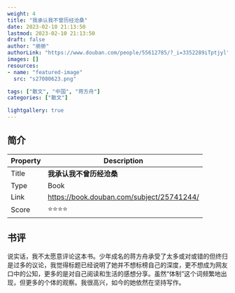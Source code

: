 ```yaml
---
weight: 4
title: "我承认我不曾历经沧桑"
date: 2023-02-10 21:13:50
lastmod: 2023-02-10 21:13:50
draft: false
author: "册册"
authorLink: "https://www.douban.com/people/55612785/?_i=3352289iTptjyl"
images: []
resources:
- name: "featured-image"
  src: "s27080623.png"

tags: ["散文", "中国", "蒋方舟"]
categories: ["散文"]

lightgallery: true
---
```



## 简介

| Property | Description                               |
|----------|-------------------------------------------|
| Title    | **我承认我不曾历经沧桑**                              |
| Type     | Book                                      |
| Link     | https://book.douban.com/subject/25741244/ |
| Score    | :star::star::star::star:           |


## 书评

说实话，我不太愿意评论这本书。少年成名的蒋方舟承受了太多或对或错的但终归是过多的议论，我觉得标题已经说明了她并不想标榜自己的深度，更不想成为网友口中的公知，更多的是对自己阅读和生活的感想分享。虽然“体制”这个词频繁地出现，但更多的个体的观察。我很高兴，如今的她依然在坚持写作。





